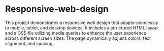 # Responsive-web-design
This project demonstrates a responsive web design that adapts seamlessly to mobile, tablet, and desktop devices. It includes a structured HTML layout and a CSS file utilizing media queries to enhance the user experience across different screen sizes. The page dynamically adjusts colors, text alignment, and spacing .
